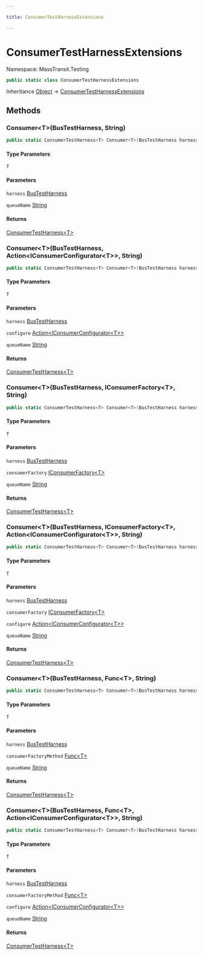 ```yaml
---

title: ConsumerTestHarnessExtensions

---
```


# ConsumerTestHarnessExtensions

Namespace: MassTransit.Testing

```csharp
public static class ConsumerTestHarnessExtensions
```

Inheritance [Object](https://learn.microsoft.com/en-us/dotnet/api/system.object) → [ConsumerTestHarnessExtensions](../masstransit-testing/consumertestharnessextensions)

## Methods

### **Consumer\<T\>(BusTestHarness, String)**

```csharp
public static ConsumerTestHarness<T> Consumer<T>(BusTestHarness harness, string queueName)
```

#### Type Parameters

`T`<br/>

#### Parameters

`harness` [BusTestHarness](../masstransit-testing/bustestharness)<br/>

`queueName` [String](https://learn.microsoft.com/en-us/dotnet/api/system.string)<br/>

#### Returns

[ConsumerTestHarness\<T\>](../masstransit-testing/consumertestharness-1)<br/>

### **Consumer\<T\>(BusTestHarness, Action\<IConsumerConfigurator\<T\>\>, String)**

```csharp
public static ConsumerTestHarness<T> Consumer<T>(BusTestHarness harness, Action<IConsumerConfigurator<T>> configure, string queueName)
```

#### Type Parameters

`T`<br/>

#### Parameters

`harness` [BusTestHarness](../masstransit-testing/bustestharness)<br/>

`configure` [Action\<IConsumerConfigurator\<T\>\>](https://learn.microsoft.com/en-us/dotnet/api/system.action-1)<br/>

`queueName` [String](https://learn.microsoft.com/en-us/dotnet/api/system.string)<br/>

#### Returns

[ConsumerTestHarness\<T\>](../masstransit-testing/consumertestharness-1)<br/>

### **Consumer\<T\>(BusTestHarness, IConsumerFactory\<T\>, String)**

```csharp
public static ConsumerTestHarness<T> Consumer<T>(BusTestHarness harness, IConsumerFactory<T> consumerFactory, string queueName)
```

#### Type Parameters

`T`<br/>

#### Parameters

`harness` [BusTestHarness](../masstransit-testing/bustestharness)<br/>

`consumerFactory` [IConsumerFactory\<T\>](../../masstransit-abstractions/masstransit/iconsumerfactory-1)<br/>

`queueName` [String](https://learn.microsoft.com/en-us/dotnet/api/system.string)<br/>

#### Returns

[ConsumerTestHarness\<T\>](../masstransit-testing/consumertestharness-1)<br/>

### **Consumer\<T\>(BusTestHarness, IConsumerFactory\<T\>, Action\<IConsumerConfigurator\<T\>\>, String)**

```csharp
public static ConsumerTestHarness<T> Consumer<T>(BusTestHarness harness, IConsumerFactory<T> consumerFactory, Action<IConsumerConfigurator<T>> configure, string queueName)
```

#### Type Parameters

`T`<br/>

#### Parameters

`harness` [BusTestHarness](../masstransit-testing/bustestharness)<br/>

`consumerFactory` [IConsumerFactory\<T\>](../../masstransit-abstractions/masstransit/iconsumerfactory-1)<br/>

`configure` [Action\<IConsumerConfigurator\<T\>\>](https://learn.microsoft.com/en-us/dotnet/api/system.action-1)<br/>

`queueName` [String](https://learn.microsoft.com/en-us/dotnet/api/system.string)<br/>

#### Returns

[ConsumerTestHarness\<T\>](../masstransit-testing/consumertestharness-1)<br/>

### **Consumer\<T\>(BusTestHarness, Func\<T\>, String)**

```csharp
public static ConsumerTestHarness<T> Consumer<T>(BusTestHarness harness, Func<T> consumerFactoryMethod, string queueName)
```

#### Type Parameters

`T`<br/>

#### Parameters

`harness` [BusTestHarness](../masstransit-testing/bustestharness)<br/>

`consumerFactoryMethod` [Func\<T\>](https://learn.microsoft.com/en-us/dotnet/api/system.func-1)<br/>

`queueName` [String](https://learn.microsoft.com/en-us/dotnet/api/system.string)<br/>

#### Returns

[ConsumerTestHarness\<T\>](../masstransit-testing/consumertestharness-1)<br/>

### **Consumer\<T\>(BusTestHarness, Func\<T\>, Action\<IConsumerConfigurator\<T\>\>, String)**

```csharp
public static ConsumerTestHarness<T> Consumer<T>(BusTestHarness harness, Func<T> consumerFactoryMethod, Action<IConsumerConfigurator<T>> configure, string queueName)
```

#### Type Parameters

`T`<br/>

#### Parameters

`harness` [BusTestHarness](../masstransit-testing/bustestharness)<br/>

`consumerFactoryMethod` [Func\<T\>](https://learn.microsoft.com/en-us/dotnet/api/system.func-1)<br/>

`configure` [Action\<IConsumerConfigurator\<T\>\>](https://learn.microsoft.com/en-us/dotnet/api/system.action-1)<br/>

`queueName` [String](https://learn.microsoft.com/en-us/dotnet/api/system.string)<br/>

#### Returns

[ConsumerTestHarness\<T\>](../masstransit-testing/consumertestharness-1)<br/>
